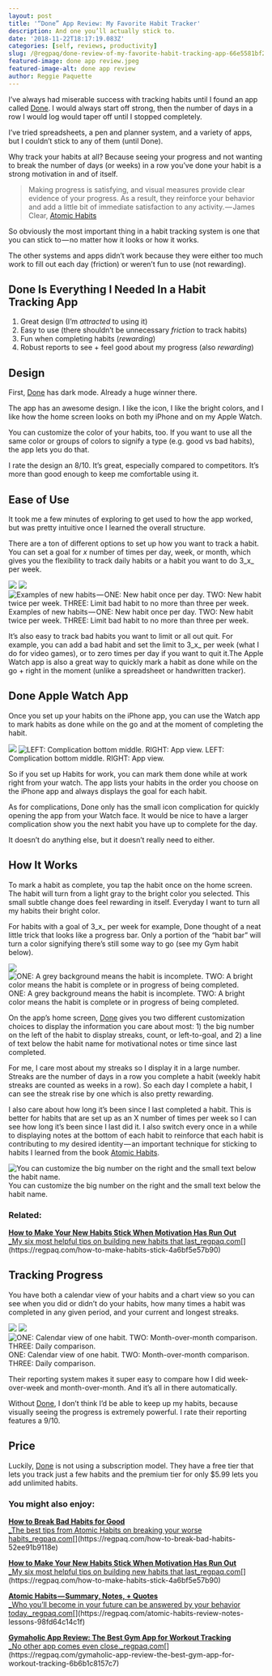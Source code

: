 ```yaml
---
layout: post
title: '“Done” App Review: My Favorite Habit Tracker'
description: And one you’ll actually stick to.
date: '2018-11-22T18:17:19.083Z'
categories: [self, reviews, productivity]
slug: /@regpaq/done-review-of-my-favorite-habit-tracking-app-66e5581bf237
featured-image: done app review.jpeg
featured-image-alt: done app review
author: Reggie Paquette
---
```


I’ve always had miserable success with tracking habits until I found an app called [Done](https://itunes.apple.com/us/app/done-a-simple-habit-tracker/id1103961876?mt=8). I would always start off strong, then the number of days in a row I would log would taper off until I stopped completely.

I’ve tried spreadsheets, a pen and planner system, and a variety of apps, but I couldn’t stick to any of them (until Done).

Why track your habits at all? Because seeing your progress and not wanting to break the number of days (or weeks) in a row you’ve done your habit is a strong motivation in and of itself.

> Making progress is satisfying, and visual measures provide clear evidence of your progress. As a result, they reinforce your behavior and add a little bit of immediate satisfaction to any activity. — James Clear, [Atomic Habits](https://regpaq.com/atomic-habits-review-notes-lessons-98fd64c14c1f)

So obviously the most important thing in a habit tracking system is one that you can stick to — no matter how it looks or how it works.

The other systems and apps didn’t work because they were either too much work to fill out each day (friction) or weren’t fun to use (not rewarding).

## Done Is Everything I Needed In a Habit Tracking App

1.  Great design (I’m _attracted_ to using it)
2.  Easy to use (there shouldn’t be unnecessary _friction_ to track habits)
3.  Fun when completing habits (_rewarding_)
4.  Robust reports to see + feel good about my progress (also _rewarding_)

## Design

First, [Done](https://itunes.apple.com/us/app/done-a-simple-habit-tracker/id1103961876?mt=8) has dark mode. Already a huge winner there.

The app has an awesome design. I like the icon, I like the bright colors, and I like how the home screen looks on both my iPhone and on my Apple Watch.

You can customize the color of your habits, too. If you want to use all the same color or groups of colors to signify a type (e.g. good vs bad habits), the app lets you do that.

I rate the design an 8/10. It’s great, especially compared to competitors. It’s more than good enough to keep me comfortable using it.

## Ease of Use

It took me a few minutes of exploring to get used to how the app worked, but was pretty intuitive once I learned the overall structure.

There are a ton of different options to set up how you want to track a habit. You can set a goal for _x_ number of times per day, week, or month, which gives you the flexibility to track daily habits or a habit you want to do 3_x_ per week.

![](https://cdn-images-1.medium.com/max/400/1*mU560bLCUN7VaLc32uOI_g@2x.jpeg)
![](https://cdn-images-1.medium.com/max/400/1*VsbBT3RPHFrXZgP9gY7z0g@2x.jpeg)
![Examples of new habits — ONE: New habit once per day. TWO: New habit twice per week. THREE: Limit bad habit to no more than three per week.](https://cdn-images-1.medium.com/max/400/1*9xkdgcxy478joWO0O6zs5Q@2x.jpeg)
Examples of new habits — ONE: New habit once per day. TWO: New habit twice per week. THREE: Limit bad habit to no more than three per week.

It’s also easy to track bad habits you want to limit or all out quit. For example, you can add a bad habit and set the limit to 3_x_ per week (what I do for video games), or to zero times per day if you want to quit it.The Apple Watch app is also a great way to quickly mark a habit as done while on the go + right in the moment (unlike a spreadsheet or handwritten tracker).

## Done Apple Watch App

Once you set up your habits on the iPhone app, you can use the Watch app to mark habits as done while on the go and at the moment of completing the habit.

![](https://cdn-images-1.medium.com/max/600/1*ub1aw_kStWQqvP1NJI8MkA.jpeg)
![LEFT: Complication bottom middle. RIGHT: App view.](https://cdn-images-1.medium.com/max/600/1*_pO48mveEc6QYZHZ0HW7kg.jpeg)
LEFT: Complication bottom middle. RIGHT: App view.

So if you set up Habits for work, you can mark them done while at work right from your watch. The app lists your habits in the order you choose on the iPhone app and always displays the goal for each habit.

As for complications, Done only has the small icon complication for quickly opening the app from your Watch face. It would be nice to have a larger complication show you the next habit you have up to complete for the day.

It doesn’t do anything else, but it doesn’t really need to either.

## How It Works

To mark a habit as complete, you tap the habit once on the home screen. The habit will turn from a light gray to the bright color you selected. This small subtle change does feel rewarding in itself. Everyday I want to turn all my habits their bright color.

For habits with a goal of 3_x_ per week for example, Done thought of a neat little trick that looks like a progress bar. Only a portion of the “habit bar” will turn a color signifying there’s still some way to go (see my Gym habit below).

![](https://cdn-images-1.medium.com/max/600/1*whtK5-MRVgqFTo3EMvDnww@2x.jpeg)
![ONE: A grey background means the habit is incomplete. TWO: A bright color means the habit is complete or in progress of being completed.](https://cdn-images-1.medium.com/max/600/1*ky_FZsdiI7S8vfeXvXlAAg@2x.jpeg)
ONE: A grey background means the habit is incomplete. TWO: A bright color means the habit is complete or in progress of being completed.

On the app’s home screen, [Done](https://itunes.apple.com/us/app/done-a-simple-habit-tracker/id1103961876?mt=8) gives you two different customization choices to display the information you care about most: 1) the big number on the left of the habit to display streaks, count, or left-to-goal, and 2) a line of text below the habit name for motivational notes or time since last completed.

For me, I care most about my streaks so I display it in a large number. Streaks are the number of days in a row you complete a habit (weekly habit streaks are counted as weeks in a row). So each day I complete a habit, I can see the streak rise by one which is also pretty rewarding.

I also care about how long it’s been since I last completed a habit. This is better for habits that are set up as an X number of times per week so I can see how long it’s been since I last did it. I also switch every once in a while to displaying notes at the bottom of each habit to reinforce that each habit is contributing to my desired identity — an important technique for sticking to habits I learned from the book [Atomic Habits](https://regpaq.com/atomic-habits-review-notes-lessons-98fd64c14c1f).

![You can customize the big number on the right and the small text below the habit name.](https://cdn-images-1.medium.com/max/1200/1*SZC666I9ct8ckLEjqmv59g@2x.jpeg)
You can customize the big number on the right and the small text below the habit name.

### Related:

[**How to Make Your New Habits Stick When Motivation Has Run Out**  
_My six most helpful tips on building new habits that last_regpaq.com](https://regpaq.com/how-to-make-habits-stick-4a6bf5e57b90 "https://regpaq.com/how-to-make-habits-stick-4a6bf5e57b90")[](https://regpaq.com/how-to-make-habits-stick-4a6bf5e57b90)

## Tracking Progress

You have both a calendar view of your habits and a chart view so you can see when you did or didn’t do your habits, how many times a habit was completed in any given period, and your current and longest streaks.

![](https://cdn-images-1.medium.com/max/400/1*woSQSzpquBinYxy-FXygZw@2x.jpeg)
![](https://cdn-images-1.medium.com/max/400/1*jMk1wdPOdjJI-LvpLnf7lA@2x.jpeg)
![ONE: Calendar view of one habit. TWO: Month-over-month comparison. THREE: Daily comparison.](https://cdn-images-1.medium.com/max/400/1*rvnG2bHY-vaZNDMK2iwSaA@2x.jpeg)
ONE: Calendar view of one habit. TWO: Month-over-month comparison. THREE: Daily comparison.

Their reporting system makes it super easy to compare how I did week-over-week and month-over-month. And it’s all in there automatically.

Without [Done](https://itunes.apple.com/us/app/done-a-simple-habit-tracker/id1103961876?mt=8), I don’t think I’d be able to keep up my habits, because visually seeing the progress is extremely powerful. I rate their reporting features a 9/10.

## Price

Luckily, [Done](https://itunes.apple.com/us/app/done-a-simple-habit-tracker/id1103961876?mt=8) is not using a subscription model. They have a free tier that lets you track just a few habits and the premium tier for only $5.99 lets you add unlimited habits.

### You might also enjoy:

[**How to Break Bad Habits for Good**  
_The best tips from Atomic Habits on breaking your worse habits_regpaq.com](https://regpaq.com/how-to-break-bad-habits-52ee91b9118e "https://regpaq.com/how-to-break-bad-habits-52ee91b9118e")[](https://regpaq.com/how-to-break-bad-habits-52ee91b9118e)

[**How to Make Your New Habits Stick When Motivation Has Run Out**  
_My six most helpful tips on building new habits that last_regpaq.com](https://regpaq.com/how-to-make-habits-stick-4a6bf5e57b90 "https://regpaq.com/how-to-make-habits-stick-4a6bf5e57b90")[](https://regpaq.com/how-to-make-habits-stick-4a6bf5e57b90)

[**Atomic Habits — Summary, Notes, + Quotes**  
_Who you’ll become in your future can be answered by your behavior today._regpaq.com](https://regpaq.com/atomic-habits-review-notes-lessons-98fd64c14c1f "https://regpaq.com/atomic-habits-review-notes-lessons-98fd64c14c1f")[](https://regpaq.com/atomic-habits-review-notes-lessons-98fd64c14c1f)

[**Gymaholic App Review: The Best Gym App for Workout Tracking**  
_No other app comes even close._regpaq.com](https://regpaq.com/gymaholic-app-review-the-best-gym-app-for-workout-tracking-6b6b1c8157c7 "https://regpaq.com/gymaholic-app-review-the-best-gym-app-for-workout-tracking-6b6b1c8157c7")[](https://regpaq.com/gymaholic-app-review-the-best-gym-app-for-workout-tracking-6b6b1c8157c7)